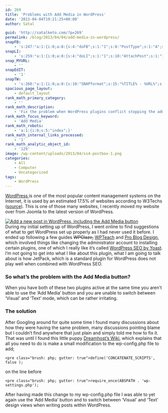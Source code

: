 ```yaml
---
id: 269
title: 'Problems with Add Media in WordPress'
date: '2013-04-04T19:21:25+00:00'
author: Satal

guid: 'http://satalketo.com/?p=269'
permalink: /blog/2013/04/04/add-media-in-wordpress/
snapFB:
    - 's:247:"a:1:{i:0;a:8:{s:4:"doFB";s:1:"1";s:8:"PostType";s:1:"A";s:10:"AttachPost";s:1:"1";s:10:"SNAPformat";s:51:"New post (%TITLE%) has been published on %SITENAME%";s:9:"isAutoImg";s:1:"A";s:8:"imgToUse";b:0;s:9:"isAutoURL";s:1:"A";s:8:"urlToUse";b:0;}}";'
snapLI:
    - 's:259:"a:1:{i:0;a:8:{s:4:"doLI";s:1:"1";s:10:"AttachPost";s:1:"1";s:10:"SNAPformat";s:41:"New post has been published on %SITENAME%";s:11:"SNAPformatT";s:18:"New Post - %TITLE%";s:9:"isAutoImg";s:1:"A";s:8:"imgToUse";b:0;s:9:"isAutoURL";s:1:"A";s:8:"urlToUse";b:0;}}";'
snap_MYURL:
    - ''
snapEdIT:
    - '1'
snapTW:
    - 's:268:"a:1:{i:0;a:8:{s:10:"SNAPformat";s:15:"%TITLE% - %URL%";s:8:"attchImg";s:1:"1";s:9:"isAutoImg";s:1:"A";s:8:"imgToUse";s:0:"";s:9:"msgFormat";s:59:"New post (%TITLE%) has been published on %SITENAME% - %URL%";s:9:"isAutoURL";s:1:"A";s:8:"urlToUse";s:0:"";s:2:"do";i:0;}}";'
spacious_page_layout:
    - default_layout
rank_math_primary_category:
    - ''
rank_math_description:
    - 'Fix the problem when WordPress plugins conflict stopping the admin from being able to use the ''Add Media'' button or switch between ''Visual'' and ''Text'' mode'
rank_math_focus_keyword:
    - 'Add Media'
rank_math_robots:
    - 'a:1:{i:0;s:5:"index";}'
rank_math_internal_links_processed:
    - '1'
rank_math_analytic_object_id:
    - '129'
image: /wp-content/uploads/2013/04/ss4-postbox-1.png
categories:
    - All
    - Computer
    - Uncategorized
tags:
    - WordPress
---
```


[WordPress ](http://www.wordpress.org "WordPress > Blog Tool, Publishing Platform, and CMS")is one of the most popular content management systems on the Internet, it is used by an estimated 17.5% of websites according to W3Techs ([source](http://w3techs.com/technologies/details/cm-wordpress/all/all "Usage statistics and market share of WordPress for websites")). This is one of those many websites, I recently moved my website over from Joomla to the latest version of WordPress.

[![Add a new post in WordPress, including the Add Media button](https://samjenkins.com/wp-content/uploads/2013/04/ss4-postbox-300x195.png)](http://wordpress.org/)  
During my initial setting up of WordPress, I went online to find suggestions of what to get WordPress set up properly as I had never used it before. I ended up following a few guides <del>WPGlaze,</del> [WPTeach](http://wpteach.com/after-the-install-10-things-to-do-after-installing-wordpress/ "After the Install: 10 Things To Do After Installing WordPress") and [Pro Blog Design](http://www.problogdesign.com/wordpress/10-things-to-do-after-installing-wordpress/ "10 Things to do After Installing WordPress"), which involved things like changing the administrator account to installing certain plugins, one of which I really like it’s called [WordPress SEO by Yoast](http://wordpress.org/extend/plugins/wordpress-seo/ "WordPress SEO by Yoast"). I’m not going to get into what I like about this plugin, what I am going to talk about is how JetPack, which is a standard plugin for WordPress does not play well when combined with WordPress SEO.

### So what’s the problem with the Add Media button?

When you have both of these two plugins active at the same time you aren’t able to use the ‘Add Media’ button and you are unable to switch between ‘Visual’ and ‘Text’ mode, which can be rather irritating.

### The solution

After Googling around for quite some time I found many discussions about how they were having the same problem, many discussions pointing blame but I couldn’t find anywhere that just plain and simply told me how to fix it. That was until I found this little puppy [Dreamhost’s Wiki](http://wiki.dreamhost.com/WordPress_Troubleshooting#Problems_Adding_Media_in_WordPress_3.5 "Problems Adding Media in WordPress 3.5"), which explains that all you need to do is make a small modification to the wp-config.php file to add;

```
<pre class="brush: php; gutter: true">define('CONCATENATE_SCRIPTS', false );
```

on the line before

```
<pre class="brush: php; gutter: true">require_once(ABSPATH . 'wp-settings.php');
```

After having made this change to my wp-config.php file I was able to yet again use the ‘Add Media’ button and to switch between ‘Visual’ and ‘Text’ design views when writing posts within WordPress.
